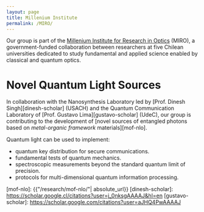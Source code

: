 ```yaml
---
layout: page
title: Millenium Institute
permalink: /MIRO/
---
```


Our group is part of the [Millenium Institute for Research in Optics][MIRO] (MIRO), a government-funded collaboration between researchers at five Chilean universities dedicated to study fundamental and applied science enabled by classical and quantum optics. 

# Novel Quantum Light Sources
 
In collaboration with the Nanosynthesis Laboratory led by [Prof. Dinesh Singh][dinesh-scholar] (USACH) and the Quantum Communication Laboratory of [Prof. Gustavo Lima][gustavo-scholar] (UdeC), our group is contributing to the development of [novel sources of entangled photons based on *metal-organic framework* materials][mof-nlo]. 

Quantum light can be used to implement:

 - quantum key distribution for secure communications. 
 - fundamental tests of quantum mechanics.
 - spectroscopic measurements beyond the standard quantum limit of precision.
 - protocols for multi-dimensional quantum information processing.   


[MIRO]: http://www.iniciativamilenio.cl/en/miro-2/
[mof-nlo]: {{"/research/mof-nlo/"| absolute_url}}
[dinesh-scholar]: https://scholar.google.cl/citations?user=j_0nksgAAAAJ&hl=en
[gustavo-scholar]: https://scholar.google.com/citations?user=aJHQ4PwAAAAJ
